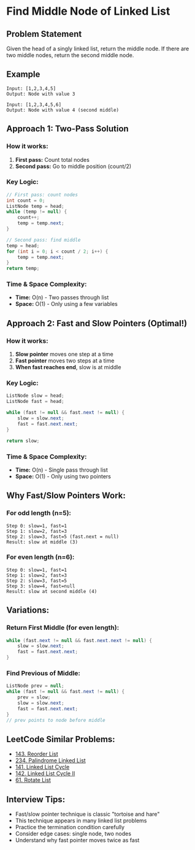 # Find Middle Node of Linked List

## Problem Statement
Given the head of a singly linked list, return the middle node. If there are two middle nodes, return the second middle node.

## Example
```
Input: [1,2,3,4,5]
Output: Node with value 3

Input: [1,2,3,4,5,6]
Output: Node with value 4 (second middle)
```

## Approach 1: Two-Pass Solution

### How it works:
1. **First pass:** Count total nodes
2. **Second pass:** Go to middle position (count/2)

### Key Logic:
```java
// First pass: count nodes
int count = 0;
ListNode temp = head;
while (temp != null) {
    count++;
    temp = temp.next;
}

// Second pass: find middle
temp = head;
for (int i = 0; i < count / 2; i++) {
    temp = temp.next;
}
return temp;
```

### Time & Space Complexity:
- **Time:** O(n) - Two passes through list
- **Space:** O(1) - Only using a few variables

## Approach 2: Fast and Slow Pointers (Optimal!)

### How it works:
1. **Slow pointer** moves one step at a time
2. **Fast pointer** moves two steps at a time
3. **When fast reaches end**, slow is at middle

### Key Logic:
```java
ListNode slow = head;
ListNode fast = head;

while (fast != null && fast.next != null) {
    slow = slow.next;
    fast = fast.next.next;
}

return slow;
```

### Time & Space Complexity:
- **Time:** O(n) - Single pass through list
- **Space:** O(1) - Only using two pointers

## Why Fast/Slow Pointers Work:

### For odd length (n=5):
```
Step 0: slow=1, fast=1
Step 1: slow=2, fast=3
Step 2: slow=3, fast=5 (fast.next = null)
Result: slow at middle (3)
```

### For even length (n=6):
```
Step 0: slow=1, fast=1
Step 1: slow=2, fast=3
Step 2: slow=3, fast=5
Step 3: slow=4, fast=null
Result: slow at second middle (4)
```

## Variations:

### Return First Middle (for even length):
```java
while (fast.next != null && fast.next.next != null) {
    slow = slow.next;
    fast = fast.next.next;
}
```

### Find Previous of Middle:
```java
ListNode prev = null;
while (fast != null && fast.next != null) {
    prev = slow;
    slow = slow.next;
    fast = fast.next.next;
}
// prev points to node before middle
```

## LeetCode Similar Problems:
- [143. Reorder List](https://leetcode.com/problems/reorder-list/)
- [234. Palindrome Linked List](https://leetcode.com/problems/palindrome-linked-list/)
- [141. Linked List Cycle](https://leetcode.com/problems/linked-list-cycle/)
- [142. Linked List Cycle II](https://leetcode.com/problems/linked-list-cycle-ii/)
- [61. Rotate List](https://leetcode.com/problems/rotate-list/)

## Interview Tips:
- Fast/slow pointer technique is classic "tortoise and hare"
- This technique appears in many linked list problems
- Practice the termination condition carefully
- Consider edge cases: single node, two nodes
- Understand why fast pointer moves twice as fast 